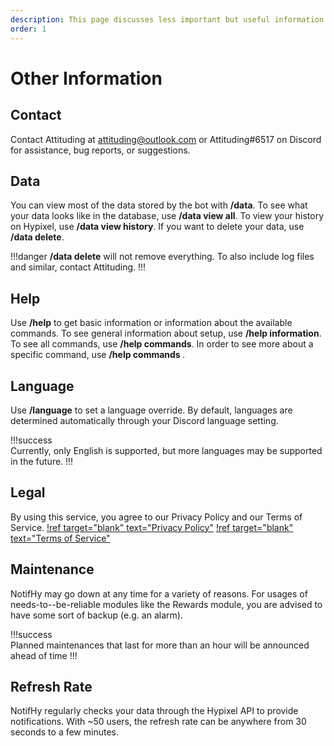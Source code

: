 ```yaml
---
description: This page discusses less important but useful information to your use of NotifHy.
order: 1
---
```

# Other Information

## Contact
Contact Attituding at [attituding@outlook.com](mailto:attituding@outlook.com) or Attituding#6517 on Discord for assistance, bug reports, or suggestions.

## Data
You can view most of the data stored by the bot with **/data**. To see what your data looks like in the database, use **/data view all**. To view your history on Hypixel, use **/data view history**. If you want to delete your data, use **/data delete**.

!!!danger
**/data delete** will not remove everything. To also include log files and similar, contact Attituding.
!!!

## Help
Use **/help** to get basic information or information about the available commands. To see general information about setup, use **/help information**. To see all commands, use **/help commands**. In order to see more about a specific command, use **/help commands <command>**.

## Language
Use **/language** to set a language override. By default, languages are determined automatically through your Discord language setting.

!!!success  
Currently, only English is supported, but more languages may be supported in the future.
!!!

## Legal
By using this service, you agree to our Privacy Policy and our Terms of Service.
[!ref target="blank" text="Privacy Policy"](../legal/privacy-policy.md)
[!ref target="blank" text="Terms of Service"](../legal/terms-of-service.md)

## Maintenance
NotifHy may go down at any time for a variety of reasons. For usages of needs-to--be-reliable modules like the Rewards module, you are advised to have some sort of backup (e.g. an alarm).

!!!success  
Planned maintenances that last for more than an hour will be announced ahead of time
!!!

## Refresh Rate
NotifHy regularly checks your data through the Hypixel API to provide notifications. With ~50 users, the refresh rate can be anywhere from 30 seconds to a few minutes.